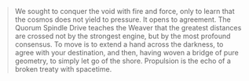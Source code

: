 > We sought to conquer the void with fire and force, only to learn that the cosmos does not yield to pressure. It opens to agreement. The Quorum Spindle Drive teaches the Weaver that the greatest distances are crossed not by the strongest engine, but by the most profound consensus. To move is to extend a hand across the darkness, to agree with your destination, and then, having woven a bridge of pure geometry, to simply let go of the shore. Propulsion is the echo of a broken treaty with spacetime.